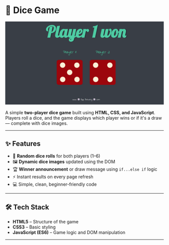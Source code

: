 # 🎲 Dice Game
![Dice Game](./images/dicegame.png)

A simple **two-player dice game** built using **HTML, CSS, and JavaScript**.  
Players roll a dice, and the game displays which player wins or if it's a draw — complete with dice images.

---

## ✨ Features
- 🎯 **Random dice rolls** for both players (1–6)
- 🖼️ **Dynamic dice images** updated using the DOM
- 🏆 **Winner announcement** or draw message using `if...else if` logic
- ⚡ Instant results on every page refresh
- 💻 Simple, clean, beginner-friendly code

---

## 🛠️ Tech Stack
- **HTML5** – Structure of the game
- **CSS3** – Basic styling
- **JavaScript (ES6)** – Game logic and DOM manipulation

---